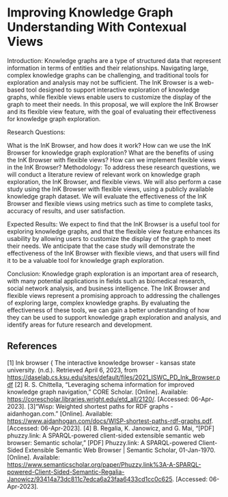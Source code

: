#  Improving Knowledge Graph Understanding With Contexual Views


Introduction:
Knowledge graphs are a type of structured data that represent information in terms of entities and their relationships. Navigating large, complex knowledge graphs can be challenging, and traditional tools for exploration and analysis may not be sufficient. The InK Browser is a web-based tool designed to support interactive exploration of knowledge graphs, while flexible views enable users to customize the display of the graph to meet their needs. In this proposal, we will explore the InK Browser and its flexible view feature, with the goal of evaluating their effectiveness for knowledge graph exploration.

Research Questions:

What is the InK Browser, and how does it work?
How can we use the InK Browser for knowledge graph exploration?
What are the benefits of using the InK Browser with flexible views?
How can we implement flexible views in the InK Browser?
Methodology:
To address these research questions, we will conduct a literature review of relevant work on knowledge graph exploration, the InK Browser, and flexible views. We will also perform a case study using the InK Browser with flexible views, using a publicly available knowledge graph dataset. We will evaluate the effectiveness of the InK Browser and flexible views using metrics such as time to complete tasks, accuracy of results, and user satisfaction.

Expected Results:
We expect to find that the InK Browser is a useful tool for exploring knowledge graphs, and that the flexible view feature enhances its usability by allowing users to customize the display of the graph to meet their needs. We anticipate that the case study will demonstrate the effectiveness of the InK Browser with flexible views, and that users will find it to be a valuable tool for knowledge graph exploration.

Conclusion:
Knowledge graph exploration is an important area of research, with many potential applications in fields such as biomedical research, social network analysis, and business intelligence. The InK Browser and flexible views represent a promising approach to addressing the challenges of exploring large, complex knowledge graphs. By evaluating the effectiveness of these tools, we can gain a better understanding of how they can be used to support knowledge graph exploration and analysis, and identify areas for future research and development.

## References 
[1] Ink browser { The interactive knowledge browser - kansas state university. (n.d.). Retrieved April 6, 2023, from https://daselab.cs.ksu.edu/sites/default/files/2021_ISWC_PD_Ink_Browser.pdf
[2] R. S. Chittella, “Leveraging schema information for improved knowledge graph navigation,” CORE Scholar. [Online]. Available: https://corescholar.libraries.wright.edu/etd_all/2120/. [Accessed: 06-Apr-2023]. 
[3]“Wisp: Weighted shortest paths for RDF graphs - aidanhogan.com.” [Online]. Available: https://www.aidanhogan.com/docs/WISP-shortest-paths-rdf-graphs.pdf. [Accessed: 06-Apr-2023]. 
[4] B. Regalia, K. Janowicz, and G. Mai, “[PDF] phuzzy.link: A SPARQL-powered client-sided extensible semantic web browser: Semantic scholar,” [PDF] Phuzzy.link: A SPARQL-powered Client-Sided Extensible Semantic Web Browser | Semantic Scholar, 01-Jan-1970. [Online]. Available: https://www.semanticscholar.org/paper/Phuzzy.link%3A-A-SPARQL-powered-Client-Sided-Semantic-Regalia-Janowicz/93414a73dc811c7edca6a23faa6433cd1cc0c625. [Accessed: 06-Apr-2023]. 



 





